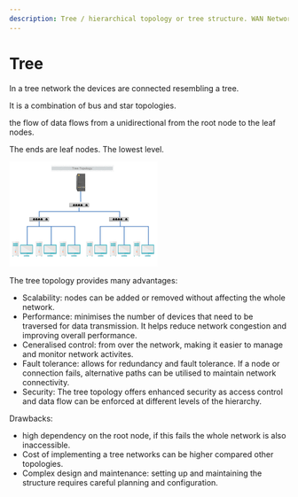 ```yaml
---
description: Tree / hierarchical topology or tree structure. WAN Networks
---
```


# Tree

In a tree network the devices are connected resembling a tree.

It is a combination of bus and star topologies.

the flow of data flows from a unidirectional from the root node to the leaf nodes.

The ends are leaf nodes. The lowest level.

![](<../../../.gitbook/assets/image (1) (1).png>)

The tree topology provides many advantages:

* Scalability: nodes can be added or removed without affecting the whole network.
* Performance: minimises the number of devices that need to be traversed for data transmission.  It helps reduce network congestion and improving overall performance.
* Ceneralised control: from over the network, making it easier to manage and monitor network activites.
* Fault tolerance: allows for redundancy and fault tolerance. If a node or connection fails, alternative paths can be utilised to maintain network connectivity.
* Security: The tree topology offers enhanced security as access control and data flow can be enforced at different levels of the hierarchy.

Drawbacks:

* high dependency on the root node, if this fails the whole network is also inaccessible.
* Cost of implementing a tree networks can be higher compared other topologies.
* Complex design and maintenance: setting up and maintaining the structure requires careful planning and configuration.&#x20;

